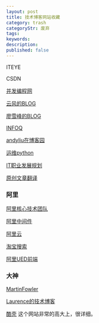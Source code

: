 ```yaml
---
layout: post
title: 技术博客网站收藏
category: trash
categoryStr: 废弃
tags: 
keywords: 
description: 
published: false
---
```




ITEYE 

CSDN 


[并发编程网]( http://ifeve.com/ )


[云风的BLOG]( http://blog.codingnow.com/ )


[廖雪峰的BLOG]( http://www.liaoxuefeng.com/ )


[INFOQ]( http://www.infoq.com/ )


[andyliu在博客园]( http://www.blogjava.net/xylz/ )


[运维python]( http://xiaorui.cc/ )


[IT职业发展规划]( http://wkee.net/ )


[原创文章翻译]( http://www.importnew.com/ )


### 阿里

[阿里核心技术团队]( http://csrd.aliapp.com/ )


[阿里中间件]( http://jm-blog.aliapp.com/ )


[阿里云]( http://blog.aliyun.com/ )


[淘宝搜索]( http://www.searchtb.com/ )


[阿里UED前端]( http://ued.taobao.org/blog/ )




### 大神

[MartinFowler]( http://martinfowler.com/ )


[Laurence的技术博客]( http://blog.csdn.net/bluishglc )


[酷壳]( http://coolshell.cn/ ) 这个网站非常的高大上，很详细。


